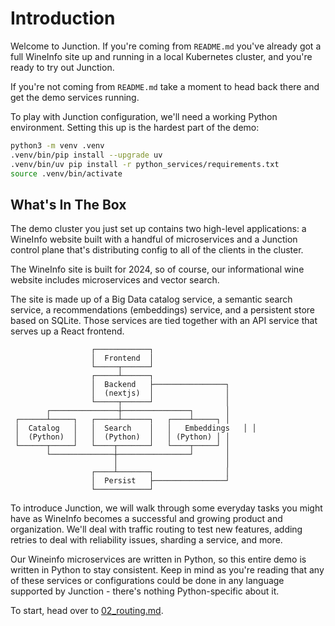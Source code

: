 # Introduction

Welcome to Junction. If you're coming from `README.md` you've already got a full
WineInfo site up and running in a local Kubernetes cluster, and you're ready to
try out Junction.

If you're not coming from `README.md` take a moment to head back there and get
the demo services running.

To play with Junction configuration, we'll need a working Python environment.
Setting this up is the hardest part of the demo:

```bash
python3 -m venv .venv
.venv/bin/pip install --upgrade uv
.venv/bin/uv pip install -r python_services/requirements.txt
source .venv/bin/activate
```

## What's In The Box

The demo cluster you just set up contains two high-level applications: a WineInfo
website built with a handful of microservices and a Junction control plane
that's distributing config to all of the clients in the cluster.

The WineInfo site is built for 2024, so of course, our informational wine
website includes microservices and vector search.

The site is made up of a Big Data catalog service, a semantic search service, a
recommendations (embeddings) service, and a persistent store based on SQLite. 
Those services are tied together with an API service that serves up a React
frontend.

```text
                  ┌────────────┐
                  │  Frontend  │
                  └─────┬──────┘
                  ┌─────┴──────┐
                  │  Backend   ├────────────────┐
                  │  (nextjs)  │                │
                  └─────┬──────┘                │
        ┌───────────────┼───────────────┐       │
 ┌──────┴─────┐   ┌─────┴──────┐   ┌────┴─────┐ │
 │  Catalog   │   │  Search    │   │   Embeddings   │ │
 │  (Python)  │   │  (Python)  │   │ (Python) │ │
 └──────┬─────┘   └────┬───────┘   └────┬─────┘ │
        └──────────────┼────────────────┘       │
                       │                        │
                  ┌────┴───────┐                │
                  │  Persist   ├────────────────┘
                  └────────────┘
```

To introduce Junction, we will walk through some everyday tasks you might
have as WineInfo becomes a successful and growing product and organization.
We'll deal with traffic routing to test new features, adding retries to deal
with reliability issues, sharding a service, and more.

Our Wineinfo microservices are written in Python, so this entire demo
is written in Python to stay consistent. Keep in mind as you're reading
that any of these services or configurations could be done in any
language supported by Junction - there's nothing Python-specific about it.

To start, head over to [02_routing.md](02_routing.md).
